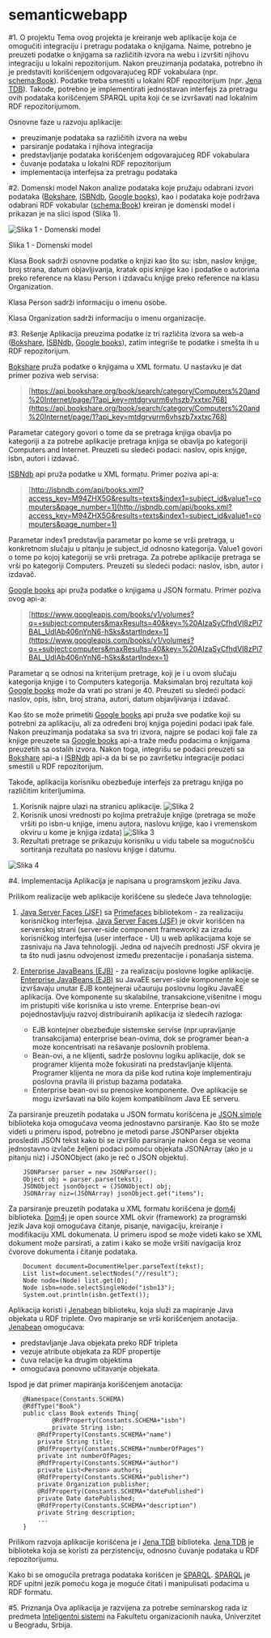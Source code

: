 semanticwebapp
==============
#1. O projektu
Tema ovog projekta je kreiranje web aplikacije koja će omogućiti integraciju i pretragu podataka o knjigama. Naime, potrebno je preuzeti podatke o knjigama sa različitih izvora na webu i izvršiti njihovu integraciju u lokalni repozitorijum. Nakon preuzimanja podataka, potrebno ih je predstaviti korišćenjem odgovarajućeg RDF vokabulara (npr. [schema:Book](http://schema.org/Book)). Podatke treba smestiti u lokalni RDF repozitorijum (npr. [Jena TDB](http://jena.apache.org/documentation/tdb/)). Takođe, potrebno je implementirati jednostavan interfejs za pretragu ovih podataka korišćenjem SPARQL upita koji će se izvršavati nad lokalnim RDF repozitorijumom.

Osnovne faze u razvoju aplikacije:
* preuzimanje podataka sa različitih izvora na webu
* parsiranje podataka i njihova integracija
* predstavljanje podataka korišćenjem odgovarajućeg RDF vokabulara
* čuvanje podataka u lokalni RDF repozitorijum
* implementacija interfejsa za pretragu podataka

#2. Domenski model
Nakon analize podataka koje pružaju odabrani izvori podataka ([Bokshare](http://developer.bookshare.org/), [ISBNdb](http://isbndb.com/), [Google books](https://developers.google.com/books/?csw=1)), kao i podataka koje podržava odabrani RDF vokabular ([schema:Book](http://schema.org/Book)) kreiran je domenski model i prikazan je na slici ispod (Slika 1).


![Slika 1 - Domenski model](SemanticWebApp/images/Domain.jpg)

Slika 1 - Domenski model



Klasa Book sadrži osnovne podatke o knjizi kao što su: isbn, naslov knjige, broj strana, datum objavljivanja, kratak opis knjige kao i podatke o autorima preko reference na klasu Person i izdavaču knjige preko reference na klasu Organization.

Klasa Person sadrži informaciju o imenu osobe.

Klasa Organization sadrži informaciju o imenu organizacije.

#3. Rešenje
Aplikacija preuzima podatke iz tri različita izvora sa web-a ([Bokshare](http://developer.bookshare.org/), [ISBNdb](http://isbndb.com/), [Google books](https://developers.google.com/books/?csw=1)), zatim integriše te podatke i smešta ih u RDF repozitorijum. 

[Bokshare](http://developer.bookshare.org/) pruža podatke o knjigama u XML formatu. U nastavku je dat primer poziva web servisa: 
> [https://api.bookshare.org/book/search/category/Computers%20and%20Internet/page/1?api_key=mtdgrvurm6vhszb7xxtxc768](https://api.bookshare.org/book/search/category/Computers%20and%20Internet/page/1?api_key=mtdgrvurm6vhszb7xxtxc768) 

Parametar category govori o tome da se pretraga knjiga obavlja po kategoriji a za potrebe aplikacije pretraga knjiga se obavlja po kategoriji Computers and Internet. Preuzeti su sledeći podaci: naslov, opis knjige, isbn, autori i izdavač.

[ISBNdb](http://isbndb.com/) api pruža podatke u XML formatu. Primer poziva api-a:
> [http://isbndb.com/api/books.xml?access_key=M94ZHX5G&results=texts&index1=subject_id&value1=computers&page_number=1](http://isbndb.com/api/books.xml?access_key=M94ZHX5G&results=texts&index1=subject_id&value1=computers&page_number=1)

Parametar index1 predstavlja parametar po kome se vrši pretraga, u konkretnom slučaju u pitanju je subject_id odnosno kategorija. Value1 govori o tome po kojoj kategoriji se vrši pretraga. Za potrebe aplikacije pretraga se vrši po kategoriji Computers. Preuzeti su sledeći podaci: naslov, isbn, autor i izdavač. 

[Google books](https://developers.google.com/books/?csw=1) api pruža podatke o knjigama u JSON formatu. Primer poziva ovog api-a: 
> [https://www.googleapis.com/books/v1/volumes?q=+subject:computers&maxResults=40&key=%20AIzaSyCfhdVI8zPi7BAL_UdlAb406nYnN6-hSks&startIndex=1](https://www.googleapis.com/books/v1/volumes?q=+subject:computers&maxResults=40&key=%20AIzaSyCfhdVI8zPi7BAL_UdlAb406nYnN6-hSks&startIndex=1) 

Parametar q se odnosi na kriterijum pretrage, koji je i u ovom slučaju kategorija knjige i to Computers kategorija. Maksimalan broj rezultata koji [Google books](https://developers.google.com/books/?csw=1) može da vrati po strani je 40. Preuzeti su sledeći podaci: naslov, opis, isbn, broj strana, autori, datum objavljivanja i izdavač. 

Kao što se može primetiti [Google books](https://developers.google.com/books/?csw=1) api pruža sve podatke koji su potrebni za aplikaciju, ali za određeni broj knjiga pojedini podaci ipak fale. Nakon preuzimanja podataka sa sva tri izvora, najpre se podaci koji fale za knjige preuzete sa [Google books](https://developers.google.com/books/?csw=1) api-a traže među podacima o knjigama preuzetih sa ostalih izvora. Nakon toga, integrišu se podaci preuzeti sa [Bokshare](http://developer.bookshare.org/) api-a i [ISBNdb](http://isbndb.com/) api-a da bi se po završetku integracije podaci smestili u RDF repozitorijum.

Takođe, aplikacija korisniku obezbeđuje interfejs za pretragu knjiga po različitim kriterijumima.

1. Korisnik najpre ulazi na stranicu aplikacije.
![Slika 2](SemanticWebApp/images/pocetna.jpg)
2. Korisnik unosi vrednosti po kojima pretražuje knjige (pretraga se može vršiti po isbn-u knjige, imenu autora, naslovu knjige, kao i vremenskom okviru u kome je knjiga izdata)
![Slika 3](SemanticWebApp/images/unospretraga.jpg)
3. Rezultati pretrage se prikazuju korisniku u vidu tabele sa mogućnošću sortiranja rezultata po naslovu knjige i datumu.

![Slika 4](SemanticWebApp/images/rezultatpretrage.jpg)


#4. Implementacija
Aplikacija je napisana u programskom jeziku Java. 

Prilikom realizacije web aplikacije korišćene su sledeće Java tehnologije:

1. [Java Server Faces (JSF)](https://javaserverfaces.java.net/) sa [Primefaces](http://www.primefaces.org/) bibliotekom - za realizaciju korisničkog interfejsa.
[Java Server Faces (JSF)](https://javaserverfaces.java.net/) je okvir korišćen na serverskoj strani (server-side component framework) za izradu korisničkog interfejsa (user interface - UI) u web aplikacijama koje se
zasnivaju na Java tehnologiji. Jedna od najvećih prednosti JSF okvira je ta što nudi jasnu odvojenost između prezentacije i ponašanja sistema.

2. [Enterprise JavaBeans (EJB)](http://www.oracle.com/technetwork/java/javaee/ejb/index.html) - za realizaciju poslovne logike aplikacije.
[Enterprise JavaBeans (EJB)](http://www.oracle.com/technetwork/java/javaee/ejb/index.html) su JavaEE server-side komponente koje se izvršavaju unutar EJB kontejnerai učauruju poslovnu logiku JavaEE aplikacija. Ove komponente su skalabilne, transakcione,višenitne i mogu im pristupiti više korisnika u isto vreme. Enterprise bean-ovi pojednostavljuju razvoj distribuiranih aplikacija iz sledecih razloga:
	* EJB kontejner obezbeđuje sistemske servise (npr.upravljanje transakcijama) enterprise
	bean-ovima, dok se programer bean-a moze koncentrisati na rešavanje poslovnih
	problema.
	* Bean-ovi, a ne klijenti, sadrže poslovnu logiku aplikacije, dok se programer klijenta može
	fokusirati na predstavljanje klijenta. Programer klijenta ne mora da piše kod rutina
	koje implementiraju poslovna pravila ili pristup bazama podataka.
	* Enterprise bean-ovi su prenosive komponente. Ove aplikacije se mogu izvršavati na
	bilo kojem kompatibilnom Java EE serveru.

Za parsiranje preuzetih podataka u JSON formatu korišćena je [JSON.simple](https://code.google.com/p/json-simple/) biblioteka koja omogućava veoma jednostavno parsiranje. Kao što se može videti u primeru ispod, potrebno je metodi parse JSONParser objekta proslediti JSON tekst kako bi se izvršilo parsiranje nakon čega se veoma jednostavno izvlače željeni podaci pomoću objekata JSONArray (ako je u pitanju niz) i JSONObject (ako je reč o JSON objektu).

```
    JSONParser parser = new JSONParser();
    Object obj = parser.parse(tekst);
    JSONObject jsonObject = (JSONObject) obj;
    JSONArray niz=(JSONArray) jsonObject.get("items");
```

Za parsiranje preuzetih podataka u XML formatu korišćena je [dom4j](http://dom4j.sourceforge.net/) biblioteka. [Dom4j](http://dom4j.sourceforge.net/) je open source XML okvir (framework) za programski jezik Java koji omogućava čitanje, pisanje, navigaciju, kreiranje i modifikaciju XML dokumenata. U primeru ispod se može videti kako se XML dokument može parsirati, a zatim i kako se može vršiti navigacija kroz čvorove dokumenta i čitanje podataka.

```
    Document document=DocumentHelper.parseText(tekst);
    List list=document.selectNodes("//result");
    Node node=(Node) list.get(0);
    Node isbn=node.selectSingleNode("isbn13");
    System.out.println(isbn.getText());
```

Aplikacija koristi i [Jenabean](https://code.google.com/p/jenabean/) biblioteku, koja služi za mapiranje Java objekata u RDF triplete. Ovo mapiranje se vrši korišćenjem anotacija. [Jenabean](https://code.google.com/p/jenabean/) omogućava:
* predstavljanje Java objekata preko RDF tripleta
* vezuje atribute objekata za RDF propertije
* čuva relacije ka drugim objektima
* omogućava ponovno učitavanje objekata.

Ispod je dat primer mapiranja korišćenjem anotacija:

```
    @Namespace(Constants.SCHEMA)
    @RdfType("Book")
    public class Book extends Thing{
    	    @RdfProperty(Constants.SCHEMA+"isbn")
    	    private String isbn;
	    @RdfProperty(Constants.SCHEMA+"name")
	    private String title;
	    @RdfProperty(Constants.SCHEMA+"numberOfPages")
	    private int numberOfPages;
	    @RdfProperty(Constants.SCHEMA+"author")
	    private List<Person> authors;
	    @RdfProperty(Constants.SCHEMA+"publisher")
	    private Organization publisher;
	    @RdfProperty(Constants.SCHEMA+"datePublished")
	    private Date datePublished;
	    @RdfProperty(Constants.SCHEMA+"description")
	    private String description;
	    ...
    }
```
        
Prilikom razvoja aplikacije korišćena je i [Jena TDB](http://jena.apache.org/documentation/tdb/) biblioteka. [Jena TDB](http://jena.apache.org/documentation/tdb/) je biblioteka koja se koristi za perzistenciju, odnosno čuvanje podataka u RDF repozitorijumu.

Kako bi se omogućila pretraga podataka korišćen je [SPARQL](http://www.w3.org/TR/sparql11-query/). [SPARQL](http://www.w3.org/TR/sparql11-query/) je RDF upitni jezik pomoću koga je moguće čitati i manipulisati podacima u RDF formatu. 

#5. Priznanja
Ova aplikacija je razvijena za potrebe seminarskog rada iz predmeta [Inteligentni sistemi](http://is.fon.rs/) na Fakultetu organizacionih nauka, Univerzitet u Beogradu, Srbija.



